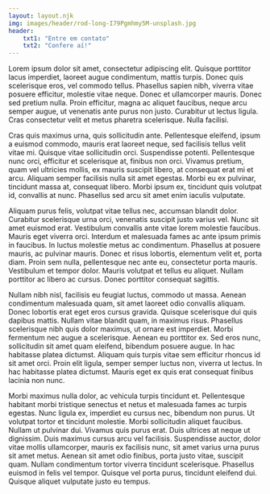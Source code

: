 ```yaml
---
layout: layout.njk
img: images/header/rod-long-I79Pgmhmy5M-unsplash.jpg
header:
    txt1: "Entre em contato"
    txt2: "Confere aí!"
---
```

Lorem ipsum dolor sit amet, consectetur adipiscing elit. Quisque porttitor lacus imperdiet, laoreet augue condimentum, mattis turpis. Donec quis scelerisque eros, vel commodo tellus. Phasellus sapien nibh, viverra vitae posuere efficitur, molestie vitae neque. Donec et ullamcorper mauris. Donec sed pretium nulla. Proin efficitur, magna ac aliquet faucibus, neque arcu semper augue, ut venenatis ante purus non justo. Curabitur ut lectus ligula. Cras consectetur velit et metus pharetra scelerisque. Nulla facilisi.

Cras quis maximus urna, quis sollicitudin ante. Pellentesque eleifend, ipsum a euismod commodo, mauris erat laoreet neque, sed facilisis tellus velit vitae mi. Quisque vitae sollicitudin orci. Suspendisse potenti. Pellentesque nunc orci, efficitur et scelerisque at, finibus non orci. Vivamus pretium, quam vel ultricies mollis, ex mauris suscipit libero, at consequat erat mi et arcu. Aliquam semper facilisis nulla sit amet egestas. Morbi eu ex pulvinar, tincidunt massa at, consequat libero. Morbi ipsum ex, tincidunt quis volutpat id, convallis at nunc. Phasellus sed arcu sit amet enim iaculis vulputate.

Aliquam purus felis, volutpat vitae tellus nec, accumsan blandit dolor. Curabitur scelerisque urna orci, venenatis suscipit justo varius vel. Nunc sit amet euismod erat. Vestibulum convallis ante vitae lorem molestie faucibus. Mauris eget viverra orci. Interdum et malesuada fames ac ante ipsum primis in faucibus. In luctus molestie metus ac condimentum. Phasellus at posuere mauris, ac pulvinar mauris. Donec et risus lobortis, elementum velit et, porta diam. Proin sem nulla, pellentesque nec ante eu, consectetur porta mauris. Vestibulum et tempor dolor. Mauris volutpat et tellus eu aliquet. Nullam porttitor ac libero ac cursus. Donec porttitor consequat sagittis.

Nullam nibh nisl, facilisis eu feugiat luctus, commodo ut massa. Aenean condimentum malesuada quam, sit amet laoreet odio convallis aliquam. Donec lobortis erat eget eros cursus gravida. Quisque scelerisque dui quis dapibus mattis. Nullam vitae blandit quam, in maximus risus. Phasellus scelerisque nibh quis dolor maximus, ut ornare est imperdiet. Morbi fermentum nec augue a scelerisque. Aenean eu porttitor ex. Sed eros nunc, sollicitudin sit amet quam eleifend, bibendum posuere augue. In hac habitasse platea dictumst. Aliquam quis turpis vitae sem efficitur rhoncus id sit amet orci. Proin elit ligula, semper semper luctus non, viverra ut lectus. In hac habitasse platea dictumst. Mauris eget ex quis erat consequat finibus lacinia non nunc.

Morbi maximus nulla dolor, ac vehicula turpis tincidunt et. Pellentesque habitant morbi tristique senectus et netus et malesuada fames ac turpis egestas. Nunc ligula ex, imperdiet eu cursus nec, bibendum non purus. Ut volutpat tortor et tincidunt molestie. Morbi sollicitudin aliquet faucibus. Nullam ut pulvinar dui. Vivamus quis purus erat. Duis ultrices at neque ut dignissim. Duis maximus cursus arcu vel facilisis. Suspendisse auctor, dolor vitae mollis ullamcorper, mauris ex facilisis nunc, sit amet varius urna purus sit amet metus. Aenean sit amet odio finibus, porta justo vitae, suscipit quam. Nullam condimentum tortor viverra tincidunt scelerisque. Phasellus euismod in felis vel tempor. Quisque vel porta purus, tincidunt eleifend dui. Quisque aliquet vulputate justo eu tempus.
